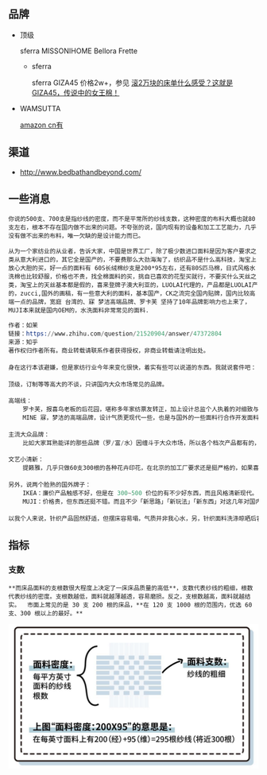 

## 品牌



* 顶级

  sferra MISSONIHOME Bellora Frette

  * sferra

    sferra GIZA45 价格2w+，参见 [滚2万块的床单什么感受？这就是GIZA45，传说中的女王棉！](https://www.chiphell.com/thread-1877434-1-1.html)



* WAMSUTTA

  [amazon cn有](https://www.amazon.cn/s?k=WAMSUTTA&__mk_zh_CN=%E4%BA%9A%E9%A9%AC%E9%80%8A%E7%BD%91%E7%AB%99&ref=nb_sb_noss)



## 渠道


* http://www.bedbathandbeyond.com/



## 一些消息


`你说的500支、700支是指纱线的密度，而不是平常所的纱线支数，这种密度的布料大概也就80支左右，根本不存在国内做不出来的问题。不夸张的说，国内现有的设备和加工工艺能力，几乎没有做不出来的布料，唯一欠缺的是设计能力而已。`

`从为一个家纺业的从业者，告诉大家，中国是世界工厂，除了极少数进口面料是因为客户要求之类从意大利进口的，其它全是国产的，不要费那么大劲海淘了，纺织品不是什么高科技，淘宝上放心大胆的买，好一点的面料有 60S长绒棉纱支是200*95左右，还有80S匹马棉，日式风格水洗棉也比较舒服，价格也不贵，找全棉面料的买，挑自已喜欢的花型买就行，不要买什么天丝之类，淘宝上的天丝基本都是假的，喜来登牌子澳大利亚的，LUOLAI代理的，产品都是LUOLAI产的，zucci,国外的画稿，有一些意大利的面料，基本国产，CK之流完全国内贴牌，国内比较高端一点的品牌，宽庭 台湾的、寐 梦洁高端品牌、罗卡芙 坚持了10年品牌影响力也上来了，MUJI本来就是国内OEM的，水洗面料非常常见的面料.`

```s
作者：如茉
链接：https://www.zhihu.com/question/21520904/answer/47372804
来源：知乎
著作权归作者所有。商业转载请联系作者获得授权，非商业转载请注明出处。

身在这行本该避嫌，但是家纺行业今年来变化很快，着实有些可以说道的东西。我就说套件吧：

顶级，订制等等高大的不谈，只讲国内大众市场常见的品牌。

高端线：
    罗卡芙，报喜鸟老板的后花园，堪称多年家纺票友转正，加上设计总监个人执着的对细致与品质的不懈追求，算是国内值得赞赏的业界良心。除去常年与国内以及意大利顶级面料行的多年合作，细致但不过分夸张的工艺品质，也十分值得称道。可见心思用在哪里，成绩就在哪里。
    MINE 寐，梦洁的高端品牌，设计气质更现代一些，也是与国外的一些面料行合作开发面料，如果罗卡芙比较富贵和女性化，寐更加中性和低调奢华。
    
主流大众品牌：
    比如大家耳熟能详的那些品牌（罗/富/水）因缠斗于大众市场，所以各个档次产品都有的，花型也是各式各样力图一网打尽绝不空手。但有一份价钱一份货，买的没有卖的精。100多块不大可能买到商场品质的产品。所以您要是看到这些牌子里有些不怎么样的产品在「做活动」「特卖」心里也要清楚，这没准也就是贴个牌子出来冲冲业绩。至于这几家上市公司在资市场上面的运作……「呵呵」。
    
文艺小清新：
    提籁雅，几乎只做60支300根的各种花卉印花，在北京的加工厂要求还是挺严格的，如果喜欢这种文艺清新的风格，是个很不错的选择。
    
另外，说两个脸熟的国外牌子：
    IKEA：廉价产品触感不好，但是在 300~500 价位的有不少好东西，而且风格清新现代。
    MUJI：价格贵，但东西还挺不错。而且不少「新思路」「新玩法」「新东西」对这几年对国内床品市场还实际造成了不小的影响。还有个很大的问题是它家尺寸和中国家庭常备的芯类不符，请参照其官方网站说明。我没见过有它家的正品产品以非常低价格在市面上流通，所以要是您在淘宝看到尺寸很合适的所谓「MUJI」原厂云云，那您别太当真。这类产品入手之初还行，但洗几次就起绒，起球，露馅了。这类貌似的产品在叠石桥随处可见，品质参差不齐不好点评。
    
以我个人来说，针织产品固然舒适，但摆床容易塌，气质并非我心水，另，针织面料洗涤晾晒后容易走形，这也是此材料的特性。至于摆自然风的床我选亚麻，亚麻，亚麻，当然比较贵贵贵……这行可说的事情还挺多的，个人拙见，更喜欢认真做产品的品牌吧。
```





## 指标



### 支数



`**而床品面料的支根数很大程度上决定了一床床品质量的高低**，支数代表纱线的粗细，根数代表纱线的密度。支根数越低，面料就越薄越透，容易磨损。反之，支根数越高，面料就越结实。  市面上常见的是 30 支 200 根的床品，**在 120 支 1000 根的范围内，优选 60 支、300 根以上的最好。**`



![img](_pics/v2-36a392f158bbaabf6edf8cbeee8a664b_1440w.jpg)